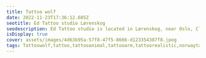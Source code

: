 ```yaml
--- 
title: Tattoo wolf 
date: 2022-11-23T17:36:12.685Z 
seotitle: Ed Tattoo studio Lørenskog 
seodescription: Ed Tattoo studio is located in Lørenskog, near Oslo, Clean and safe environment for clients and artists. Contact me for a free consultation. 
isDisplay: true 
cover: assets/images/4d63b95a-57f8-47f5-8666-d123354387f8.jpeg 
tags: Tattoowolf,tattoo,tattooanimal,tattooarm,tattoorealistic,norwaytattoo 
--- 
```

